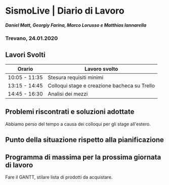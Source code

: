 # SismoLive | Diario di Lavoro 
##### Daniel Matt, Georgiy Farina, Marco Lorusso e Matthias Iannarella
### Trevano, 24.01.2020

## Lavori Svolti
|Orario          |Lavoro svolto                 |
|--------------  |------------------------------               |
|10:05 -  11:35  | Stesura requisiti minimi                    |
|13:15 -  14:45  | Colloqui stage e creazione bacheca su Trello|
|14:45 - 16:30   | Analisi dei mezzi                           |

##  Problemi riscontrati e soluzioni adottate
Abbiamo perso del tempo a causa dei colloqui per gli stage all'estero.

##  Punto della situazione rispetto alla pianificazione

## Programma di massima per la prossima giornata di lavoro
Fare il GANTT, stilare lista di prodotti da acquistare.